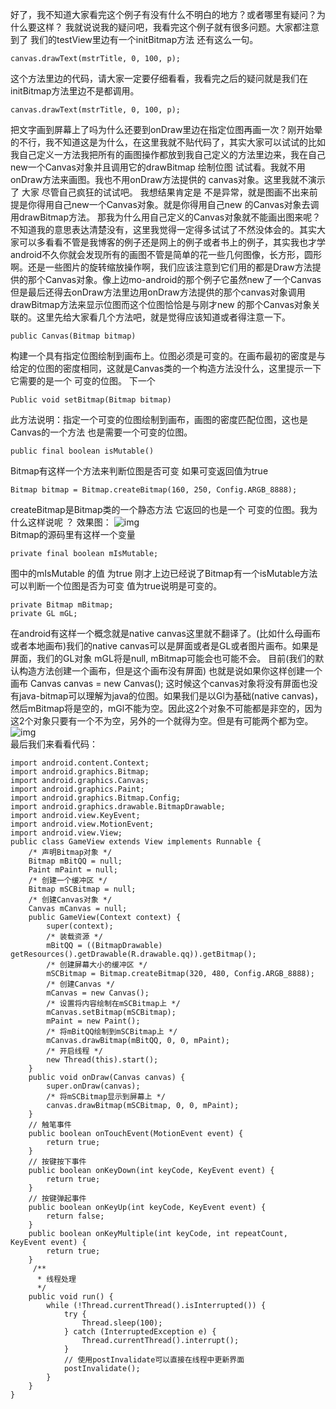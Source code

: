 好了，我不知道大家看完这个例子有没有什么不明白的地方？或者哪里有疑问？为什么要这样？ 我就说说我的疑问吧，我看完这个例子就有很多问题。大家都注意到了 我们的testView里边有一个initBitmap方法 还有这么一句。
```  
canvas.drawText(mstrTitle, 0, 100, p); 
```
这个方法里边的代码，请大家一定要仔细看看，我看完之后的疑问就是我们在initBitmap方法里边不是都调用。
```  
canvas.drawText(mstrTitle, 0, 100, p); 
```
把文字画到屏幕上了吗为什么还要到onDraw里边在指定位图再画一次？刚开始晕的不行，我不知道这是为什么，在这里我就不贴代码了，其实大家可以试试的比如我自己定义一方法我把所有的画图操作都放到我自己定义的方法里边来，我在自己new一个Canvas对象并且调用它的drawBitmap 绘制位图 试试看。我就不用onDraw方法来画图。我也不用onDraw方法提供的 canvas对象。这里我就不演示了 大家 尽管自己疯狂的试试吧。 我想结果肯定是 不是异常，就是图画不出来前提是你得用自己new一个Canvas对象。就是你得用自己new 的Canvas对象去调用drawBitmap方法。 
那我为什么用自己定义的Canvas对象就不能画出图来呢？不知道我的意思表达清楚没有，这里我觉得一定得多试试了不然没体会的。其实大家可以多看看不管是我博客的例子还是网上的例子或者书上的例子，其实我也才学android不久你就会发现所有的画图不管是简单的花一些几何图像，长方形，圆形啊。还是一些图片的旋转缩放操作啊，我们应该注意到它们用的都是Draw方法提供的那个Canvas对象。像上边mo-android的那个例子它虽然new了一个Canvas但是最后还得去onDraw方法里边用onDraw方法提供的那个canvas对象调用drawBitmap方法来显示位图而这个位图恰恰是与刚才new 的那个Canvas对象关联的。这里先给大家看几个方法吧，就是觉得应该知道或者得注意一下。 
```  
public Canvas(Bitmap bitmap) 
```
构建一个具有指定位图绘制到画布上。位图必须是可变的。在画布最初的密度是与给定的位图的密度相同，这就是Canvas类的一个构造方法没什么，这里提示一下它需要的是一个 可变的位图。 下一个 
```  
Public void setBitmap(Bitmap bitmap) 
```
此方法说明：指定一个可变的位图绘制到画布，画图的密度匹配位图，这也是Canvas的一个方法 也是需要一个可变的位图。 
```  
public final boolean isMutable() 
```
Bitmap有这样一个方法来判断位图是否可变 如果可变返回值为true 
```  
Bitmap bitmap = Bitmap.createBitmap(160, 250, Config.ARGB_8888);
```
createBitmap是Bitmap类的一个静态方法 它返回的也是一个 可变的位图。我为什么这样说呢 ？
效果图：
![img](P)  
Bitmap的源码里有这样一个变量
```  
private final boolean mIsMutable; 
```
图中的mIsMutable  的值 为true 刚才上边已经说了Bitmap有一个isMutable方法可以判断一个位图是否为可变 值为true说明是可变的。 
```  
private Bitmap mBitmap; 
private GL mGL; 
```
在android有这样一个概念就是native canvas这里就不翻译了。(比如什么母画布或者本地画布)我们的native canvas可以是屏面或者是GL或者图片画布。如果是屏面，我们的GL对象 mGL将是null, mBitmap可能会也可能不会。
目前(我们的默认构造方法创建一个画布，但是这个画布没有屏面) 也就是说如果你这样创建一个画布
Canvas canvas = new Canvas(); 这时候这个canvas对象将没有屏面也没有java-bitmap可以理解为java的位图。如果我们是以Gl为基础(native canvas)，然后mBitmap将是空的，mGl不能为空。因此这2个对象不可能都是非空的，因为这2个对象只要有一个不为空，另外的一个就得为空。但是有可能两个都为空。
![img](P)  
最后我们来看看代码：
```  
import android.content.Context;
import android.graphics.Bitmap;
import android.graphics.Canvas;
import android.graphics.Paint;
import android.graphics.Bitmap.Config;
import android.graphics.drawable.BitmapDrawable;
import android.view.KeyEvent;
import android.view.MotionEvent;
import android.view.View;
public class GameView extends View implements Runnable {
	/* 声明Bitmap对象 */
	Bitmap mBitQQ = null;
	Paint mPaint = null;
	/* 创建一个缓冲区 */
	Bitmap mSCBitmap = null;
	/* 创建Canvas对象 */
	Canvas mCanvas = null;
	public GameView(Context context) {
		super(context);
		/* 装载资源 */
		mBitQQ = ((BitmapDrawable) getResources().getDrawable(R.drawable.qq)).getBitmap();
		/* 创建屏幕大小的缓冲区 */
		mSCBitmap = Bitmap.createBitmap(320, 480, Config.ARGB_8888);
		/* 创建Canvas */
		mCanvas = new Canvas();
		/* 设置将内容绘制在mSCBitmap上 */
		mCanvas.setBitmap(mSCBitmap);
		mPaint = new Paint();
		/* 将mBitQQ绘制到mSCBitmap上 */
		mCanvas.drawBitmap(mBitQQ, 0, 0, mPaint);
		/* 开启线程 */
		new Thread(this).start();
	}
	public void onDraw(Canvas canvas) {
		super.onDraw(canvas);
		/* 将mSCBitmap显示到屏幕上 */
		canvas.drawBitmap(mSCBitmap, 0, 0, mPaint);
	}
	// 触笔事件
	public boolean onTouchEvent(MotionEvent event) {
		return true;
	}
	// 按键按下事件
	public boolean onKeyDown(int keyCode, KeyEvent event) {
		return true;
	}
	// 按键弹起事件
	public boolean onKeyUp(int keyCode, KeyEvent event) {
		return false;
	}
	public boolean onKeyMultiple(int keyCode, int repeatCount, KeyEvent event) {
		return true;
	}
	 /**
	  * 线程处理
	  */
	public void run() {
		while (!Thread.currentThread().isInterrupted()) {
			try {
				Thread.sleep(100);
			} catch (InterruptedException e) {
				Thread.currentThread().interrupt();
			}
			// 使用postInvalidate可以直接在线程中更新界面
			postInvalidate();
		}
	}
}
```